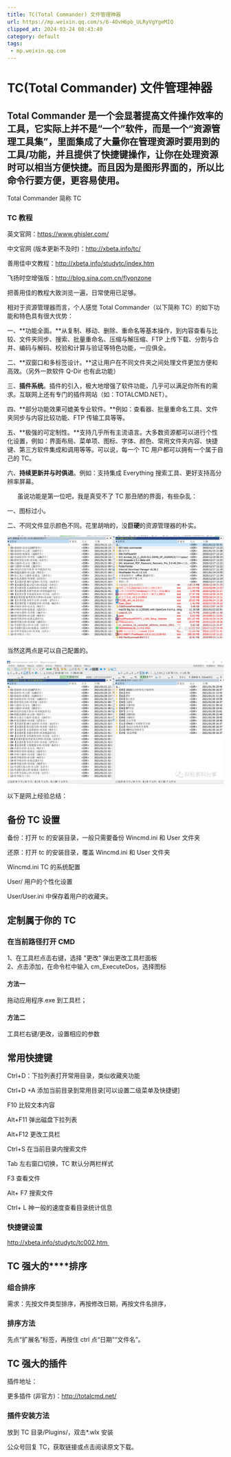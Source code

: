 ```yaml
---
title: TC(Total Commander) 文件管理神器
url: https://mp.weixin.qq.com/s/6-4OvH6pb_ULRyVgYgeMIQ
clipped_at: 2024-03-24 08:43:40
category: default
tags: 
 - mp.weixin.qq.com
---
```



# TC(Total Commander) 文件管理神器

## Total Commander 是一个会显著提高文件操作效率的工具，它实际上并不是“一个”软件，而是一个“资源管理工具集”，里面集成了大量你在管理资源时要用到的工具/功能，并且提供了快捷键操作，让你在处理资源时可以相当方便快捷。而且因为是图形界面的，所以比命令行要方便，更容易使用。  

Total Commander 简称 TC

### TC 教程

英文官网：https://www.ghisler.com/

中文官网 (版本更新不及时)：http://xbeta.info/tc/

善用佳中文教程：http://xbeta.info/studytc/index.htm

飞扬时空增强版：http://blog.sina.com.cn/flyonzone

把善用佳的教程大致浏览一遍，日常使用已足够。

  

相对于资源管理器而言，个人感觉 Total Commander（以下简称 TC）的如下功能和特色具有很大优势：

  

一、**功能全面。**从复制、移动、删除、重命名等基本操作，到内容查看与比较、文件夹同步、搜索、批量重命名、压缩与解压缩、FTP 上传下载、分割与合并、编码与解码、校验和计算与验证等特色功能，一应俱全。

  

二、**双窗口和多标签设计。**这让用户在不同文件夹之间处理文件更加方便和高效。（另外一款软件 Q-Dir 也有此功能）

  

三、**插件系统**。插件的引入，极大地增强了软件功能，几乎可以满足你所有的需求。互联网上还有专门的插件网站（如：TOTALCMD.NET）。

  

四、**部分功能效果可媲美专业软件。**例如：查看器、批量重命名工具、文件夹同步与内容比较功能、FTP 传输工具等等。

  

五、**极强的可定制性。**支持几乎所有主流语言。大多数资源都可以进行个性化设置，例如：界面布局、菜单项、图标、字体、颜色、常用文件夹内容、快捷键、第三方软件集成和调用等等。可以说，每一个 TC 用户都可以拥有一个属于自己的 TC。

  

六、**持续更新并与时俱进**。例如：支持集成 Everything 搜索工具、更好支持高分辨率屏幕。

  

  

      虽说功能是第一位吧，我是真受不了 TC 那丑陋的界面，有些杂乱：  

  

一、图标过小。  

  

二、不同文件显示颜色不同。花里胡哨的，没**巨硬**的资源管理器的朴实。

![图片](assets/1711241020-8fb754e724890d9eaef6f88329817325.png)

  

  

当然这两点是可以自己配置的。

  

![图片](assets/1711241020-a48899cf2f28b147c3c3f1b40437b087.png)

  

  

以下是网上经验总结：  

## 备份 TC 设置

备份：打开 tc 的安装目录，一般只需要备份 Wincmd.ini 和 User 文件夹

还原：打开 tc 的安装目录，覆盖 Wincmd.ini 和 User 文件夹

Wincmd.ini TC 的系统配置

User/ 用户的个性化设置

User/User.ini 中保存着用户的收藏夹。

## 定制属于你的 TC

### 在当前路径打开 CMD

1、在工具栏点击右键，选择 "更改" 弹出更改工具栏面板  
2、点击添加，在命令栏中输入 cm\_ExecuteDos，选择图标

#### 方法一

拖动应用程序.exe 到工具栏；

#### 方法二

工具栏右键/更改，设置相应的参数

  

## 常用快捷键

Ctrl+D：下拉列表打开常用目录，类似收藏夹功能

Ctrl+D +A 添加当前目录到常用目录\[可以设置二级菜单及快捷键\]

F10 比较文本内容

Alt+F11 弹出磁盘下拉列表

Alt+F12 更改工具栏

Ctrl+S 在当前目录内搜索文件

Tab 左右窗口切换，TC 默认分两栏样式

F3 查看文件

Alt+ F7 搜索文件

Ctrl+ L 神一般的速度查看目录统计信息

### 快捷键设置

http://xbeta.info/studytc/tc002.htm 

  

## **TC 强大的****排序**

### 组合排序

需求：先按文件类型排序，再按修改日期，再按文件名排序，

### 排序方法

先点“扩展名”标签，再按住 ctrl 点“日期”“文件名”。

## TC 强大的插件

插件地址：

更多插件 (非官方)：http://totalcmd.net/

### 插件安装方法

放到 TC 目录/Plugins/，双击\*.wlx 安装

  

  

公众号回复 TC，获取链接或点击阅读原文下载。